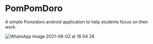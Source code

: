 # PomPomDoro
A simple Pomodoro android application to help students focus on their work.

![WhatsApp Image 2021-08-02 at 16 04 28](https://user-images.githubusercontent.com/54435620/127844959-54f953e6-a42c-4891-ba2d-6e43e0e5502b.jpeg)

